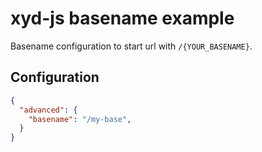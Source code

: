 # xyd-js basename example

Basename configuration to start url with `/{YOUR_BASENAME}`. 

## Configuration
```json
{
  "advanced": {
    "basename": "/my-base",
  }
}
```